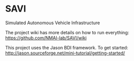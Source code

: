 # SAVI
Simulated Autonomous Vehicle Infrastructure

The project wiki has more details on how to run everything: https://github.com/NMAI-lab/SAVI/wiki

This project uses the Jason BDI framework. To get started: http://jason.sourceforge.net/mini-tutorial/getting-started/
